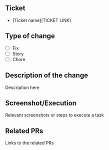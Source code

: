 ## Ticket

- [Ticket name](TICKET LINK)

## Type of change

- [ ] Fix
- [ ] Story
- [ ] Chore

## Description of the change

Description here

## Screenshot/Execution

Relevant screenshots or steps to execute a task

## Related PRs

Links to the related PRs
